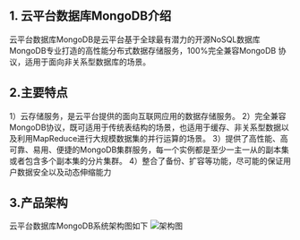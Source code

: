## 1. 云平台数据库MongoDB介绍
云平台数据库MongoDB是云平台基于全球最有潜力的开源NoSQL数据库MongoDB专业打造的高性能分布式数据存储服务，100%完全兼容MongoDB 协议，适用于面向非关系型数据库的场景。

## 2.主要特点
1）云存储服务，是云平台提供的面向互联网应用的数据存储服务。
2）完全兼容MongoDB协议，既可适用于传统表结构的场景，也适用于缓存、非关系型数据以及利用MapReduce进行大规模数据集的并行运算的场景。
3）提供了高性能、高可靠、易用、便捷的MongoDB集群服务，每一个实例都是至少一主一从的副本集或者包含多个副本集的分片集群。
4）整合了备份、扩容等功能，尽可能的保证用户数据安全以及动态伸缩能力

## 3.产品架构
云平台数据库MongoDB系统架构图如下
![架构图](http://imgcache.tce.fsphere.cn/image/mccdn.qcloud.com/static/img/65628226168a3cf8d89643e8aadaeda9/jiagou.png)

